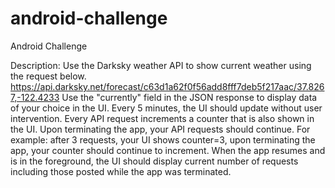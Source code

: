 # android-challenge
Android Challenge

Description:
Use the Darksky weather API to show current weather using the request below.
https://api.darksky.net/forecast/c63d1a62f0f56add8fff7deb5f217aac/37.8267,-122.4233
Use the "currently" field in the JSON response to display data of your choice in the UI.
Every 5 minutes, the UI should update without user intervention. Every API request increments a
counter that is also shown in the UI. Upon terminating the app, your API requests should continue. For
example: after 3 requests, your UI shows counter=3, upon terminating the app, your counter should
continue to increment. When the app resumes and is in the foreground, the UI should display current
number of requests including those posted while the app was terminated. 